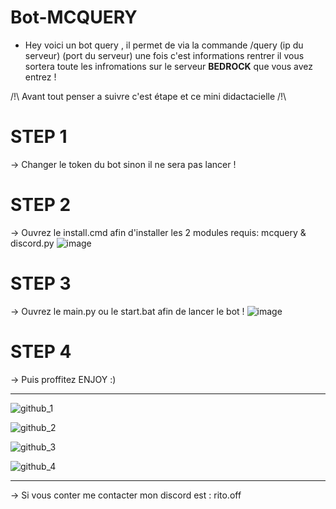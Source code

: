 # Bot-MCQUERY
- Hey voici un bot query , il permet de via la commande /query (ip du serveur) (port  du serveur) une fois c'est informations rentrer il vous sortera
  toute les infromations sur le serveur **BEDROCK** que vous avez entrez !

 /!\ Avant tout penser a suivre c'est étape et ce mini didactacielle  /!\

 # STEP 1
-> Changer le token du bot sinon il ne sera pas lancer !


 # STEP 2
-> Ouvrez le install.cmd afin d'installer les 2 modules requis: mcquery & discord.py
![image](https://github.com/RitoOFF/Bot-MCQUERY/assets/125696277/c14fdc05-ffc9-4d8c-b3a4-17270bac11c0)


 # STEP 3
-> Ouvrez le main.py ou le start.bat afin de lancer le bot !
![image](https://github.com/RitoOFF/Bot-MCQUERY/assets/125696277/d0e5beac-d1b2-414c-a48a-cadb9144495f)


 # STEP 4
 -> Puis proffitez ENJOY :)

-----------------------------------------------------------------------------

![github_1](https://github.com/RitoOFF/Bot-MCQUERY/assets/125696277/74f0e830-880a-4273-958c-342f10ee2281)

![github_2](https://github.com/RitoOFF/Bot-MCQUERY/assets/125696277/0affb19a-57cf-40a6-be33-521902f90a9a)

![github_3](https://github.com/RitoOFF/Bot-MCQUERY/assets/125696277/da3b63f9-751f-4612-b5ff-3d6bf08ed9e4)

![github_4](https://github.com/RitoOFF/Bot-MCQUERY/assets/125696277/6a52da3d-2e02-465e-a290-50bcb0e48164)

-----------------------------------------------------------------------------
-> Si vous conter me contacter mon discord est : rito.off

